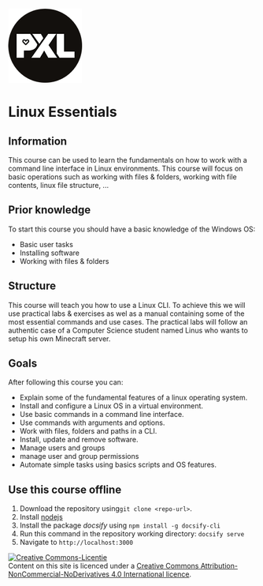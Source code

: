 ![pxl right](./images/pxl.png)
# Linux Essentials
## Information <!-- {docsify-ignore} -->
This course can be used to learn the fundamentals on how to work with a command line interface in Linux environments. This course will focus on basic operations such as working with files & folders, working with file contents, linux file structure, ...

## Prior knowledge <!-- {docsify-ignore} -->
To start this course you should have a basic knowledge of the Windows OS:
* Basic user tasks
* Installing software
* Working with files & folders

## Structure <!-- {docsify-ignore} -->
This course will teach you how to use a Linux CLI. To achieve this we will use practical labs & exercises as wel as a manual containing some of the most essential commands and use cases. The practical labs will follow an authentic case of a Computer Science student named Linus who wants to setup his own Minecraft server.

## Goals <!-- {docsify-ignore} -->
After following this course you can:
* Explain some of the fundamental features of a linux operating system.
* Install and configure a Linux OS in a virtual environment.
* Use basic commands in a command line interface.
* Use commands with arguments and options.
* Work with files, folders and paths in a CLI.
* Install, update and remove software.
* Manage users and groups
* manage user and group permissions
* Automate simple tasks using basics scripts and OS features.

## Use this course offline <!-- {docsify-ignore} -->
1. Download the repository using`git clone <repo-url>`.
2. Install [nodejs](https://nodejs.org)
3. Install the package _docsify_ using `npm install -g docsify-cli`
4. Run this command in the repository working directory: `docsify serve`
5. Navigate to `http://localhost:3000`


<a rel="license" href="http://creativecommons.org/licenses/by-nc-nd/4.0/"><img alt="Creative Commons-Licentie" style="border-width:0" src="https://i.creativecommons.org/l/by-nc-nd/4.0/88x31.png" /></a><br /> Content on this site is licenced under a <a rel="license" href="http://creativecommons.org/licenses/by-nc-nd/4.0/">Creative Commons Attribution-NonCommercial-NoDerivatives 4.0 International licence</a>.
